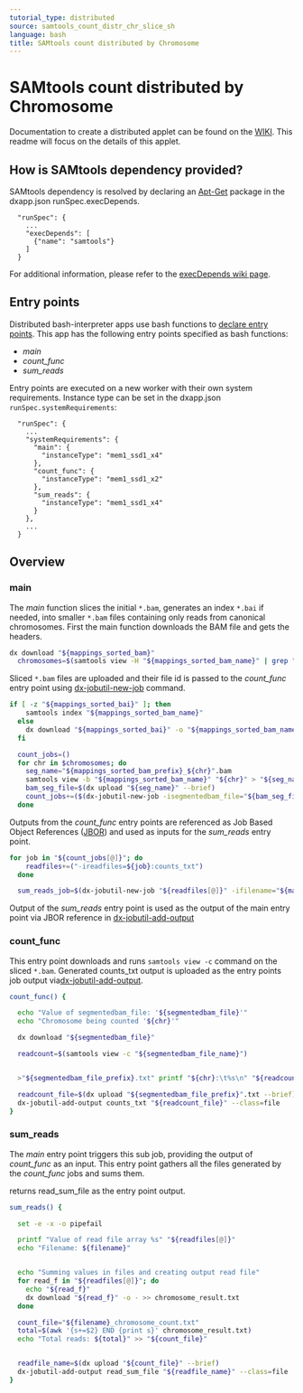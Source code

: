 ```yaml
---
tutorial_type: distributed
source: samtools_count_distr_chr_slice_sh
language: bash
title: SAMtools count distributed by Chromosome
---
```

# SAMtools count distributed by Chromosome

Documentation to create a distributed applet can be found on the [WIKI](https://wiki.dnanexus.com/Developer-Tutorials/Parallelize-Your-App). This readme will focus on the details of this applet.

## How is SAMtools dependency provided?
SAMtools dependency is resolved by declaring an [Apt-Get](https://help.ubuntu.com/14.04/serverguide/apt-get.html) package in the dxapp.json runSpec.execDepends.
```
  "runSpec": {
	...
    "execDepends": [
      {"name": "samtools"}
    ]
  }
```
For additional information, please refer to the [execDepends wiki page](https://wiki.dnanexus.com/Execution-Environment-Reference#Software-Packages).

## Entry points
Distributed bash-interpreter apps use bash functions to [declare entry points](https://wiki.dnanexus.com/Developer-Tutorials/Parallelize-Your-App#Adding-Entry-Points-to-Your-Code). This app has the following entry points specified as bash functions:

* *main* 
* *count_func*
* *sum_reads*

Entry points are executed on a new worker with their own system requirements. Instance type can be set in the dxapp.json `runSpec.systemRequirements`:
```
  "runSpec": {
    ...
    "systemRequirements": {
      "main": {
        "instanceType": "mem1_ssd1_x4"
      },
      "count_func": {
        "instanceType": "mem1_ssd1_x2"
      },
      "sum_reads": {
        "instanceType": "mem1_ssd1_x4"
      }
    },
    ...
  }
```
## Overview
### main
The *main* function slices the initial `*.bam`, generates an index `*.bai` if needed, into smaller `*.bam` files containing only reads from canonical chromosomes. First the main function downloads the BAM file and gets the headers.
```bash
dx download "${mappings_sorted_bam}"
  chromosomes=$(samtools view -H "${mappings_sorted_bam_name}" | grep "\@SQ" | awk -F '\t' '{print $2}' | awk -F ':' '{if ($2 ~ /^chr[0-9XYM]+$|^[0-9XYM]/) {print $2}}')
```

Sliced `*.bam` files are uploaded and their file id is passed to the *count_func* entry point using [dx-jobutil-new-job](https://wiki.dnanexus.com/Helpstrings-of-SDK-Command-Line-Utilities#dx-jobutil-new-job) command.
```bash
if [ -z "${mappings_sorted_bai}" ]; then
    samtools index "${mappings_sorted_bam_name}"
  else
    dx download "${mappings_sorted_bai}" -o "${mappings_sorted_bam_name}".bai
  fi

  count_jobs=()
  for chr in $chromosomes; do
    seg_name="${mappings_sorted_bam_prefix}_${chr}".bam
    samtools view -b "${mappings_sorted_bam_name}" "${chr}" > "${seg_name}"
    bam_seg_file=$(dx upload "${seg_name}" --brief)
    count_jobs+=($(dx-jobutil-new-job -isegmentedbam_file="${bam_seg_file}" -ichr="${chr}" count_func))
  done
```


Outputs from the *count_func* entry points are referenced as Job Based Object References ([JBOR](https://wiki.dnanexus.com/API-Specification-v1.0.0/Job-Input-and-Output#Job-Dependencies)) and used as inputs for the *sum_reads* entry point.
```bash
for job in "${count_jobs[@]}"; do
    readfiles+=("-ireadfiles=${job}:counts_txt")
  done

  sum_reads_job=$(dx-jobutil-new-job "${readfiles[@]}" -ifilename="${mappings_sorted_bam_prefix}" sum_reads)
```

Output of the *sum_reads* entry point is used as the output of the main entry point via JBOR reference in [dx-jobutil-add-output](https://wiki.dnanexus.com/Helpstrings-of-SDK-Command-Line-Utilities#dx-jobutil-add-output)
<!-- Upload chromosome_results.txt from sum_reads subjob as job output -->

### count_func
This entry point downloads and runs `samtools view -c` command on the sliced `*.bam`.  Generated counts_txt output is uploaded as the entry points job output via[dx-jobutil-add-output](https://wiki.dnanexus.com/Helpstrings-of-SDK-Command-Line-Utilities#dx-jobutil-add-output).
```bash
count_func() {

  echo "Value of segmentedbam_file: '${segmentedbam_file}'"
  echo "Chromosome being counted '${chr}'"

  dx download "${segmentedbam_file}"

  readcount=$(samtools view -c "${segmentedbam_file_name}")


  >"${segmentedbam_file_prefix}.txt" printf "${chr}:\t%s\n" "${readcount}"

  readcount_file=$(dx upload "${segmentedbam_file_prefix}".txt --brief)
  dx-jobutil-add-output counts_txt "${readcount_file}" --class=file
}
```

### sum_reads
The *main* entry point triggers this sub job, providing the output of *count_func* as an input. This entry point gathers all the files generated by the *count_func* jobs and sums them.

returns read_sum_file as the entry point output.
```bash
sum_reads() {

  set -e -x -o pipefail

  printf "Value of read file array %s" "${readfiles[@]}"
  echo "Filename: ${filename}"


  echo "Summing values in files and creating output read file"
  for read_f in "${readfiles[@]}"; do
    echo "${read_f}"
    dx download "${read_f}" -o - >> chromosome_result.txt
  done

  count_file="${filename}_chromosome_count.txt"
  total=$(awk '{s+=$2} END {print s}' chromosome_result.txt)
  echo "Total reads: ${total}" >> "${count_file}"


  readfile_name=$(dx upload "${count_file}" --brief)
  dx-jobutil-add-output read_sum_file "${readfile_name}" --class=file
}
```
